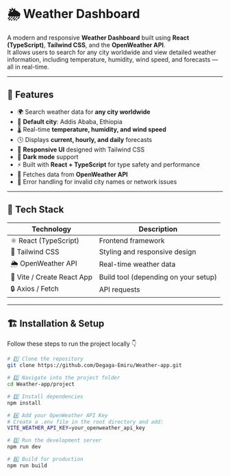 # 🌦️ Weather Dashboard

A modern and responsive **Weather Dashboard** built using **React (TypeScript)**, **Tailwind CSS**, and the **OpenWeather API**.  
It allows users to search for any city worldwide and view detailed weather information, including temperature, humidity, wind speed, and forecasts — all in real-time.

---

## 🚀 Features

- 🌍 Search weather data for **any city worldwide**
- 📍 **Default city**: Addis Ababa, Ethiopia
- 🌡️ Real-time **temperature, humidity, and wind speed**
- 🕓 Displays **current, hourly, and daily** forecasts
- 🎨 **Responsive UI** designed with Tailwind CSS
- 🌙 **Dark mode** support
- ⚡ Built with **React + TypeScript** for type safety and performance
- 🧠 Fetches data from **OpenWeather API**
- 🧭 Error handling for invalid city names or network issues

---

## 🧰 Tech Stack

| Technology | Description |
|-------------|-------------|
| ⚛️ React (TypeScript) | Frontend framework |
| 🎨 Tailwind CSS | Styling and responsive design |
| 🌦️ OpenWeather API | Real-time weather data |
| 🔧 Vite / Create React App | Build tool (depending on your setup) |
| 🔒 Axios / Fetch | API requests |

---

## 🏗️ Installation & Setup

Follow these steps to run the project locally 👇

```bash
# 1️⃣ Clone the repository
git clone https://github.com/Degaga-Emiru/Weather-app.git

# 2️⃣ Navigate into the project folder
cd Weather-app/project

# 3️⃣ Install dependencies
npm install

# 4️⃣ Add your OpenWeather API Key
# Create a .env file in the root directory and add:
VITE_WEATHER_API_KEY=your_openweather_api_key

# 5️⃣ Run the development server
npm run dev

# 6️⃣ Build for production
npm run build
